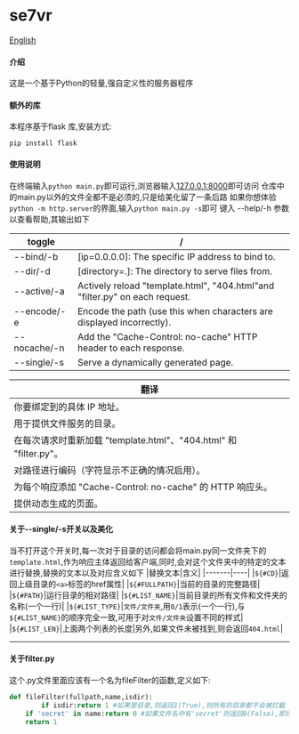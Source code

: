 # se7vr
[English](https://github.com/AIMAI3PIKUSERU/se7vr/blob/master/README_en.md)
#### 介绍
这是一个基于Python的轻量,强自定义性的服务器程序

#### 额外的库
本程序基于flask 库,安装方式:

```shell
pip install flask
```

#### 使用说明

在终端输入`python main.py`即可运行,浏览器输入[127.0.0.1:8000](http://127.0.0.1:8000)即可访问
仓库中的main.py以外的文件全都不是必须的,只是给美化留了一条后路
如果你想体验 `python -m http.server`的界面,输入`python main.py -s`即可
键入 --help/-h 参数以查看帮助,其输出如下

|toggle|/|
|------|-|
| --bind/-b   |[ip=0.0.0.0]: The specific IP address to bind to.|
| --dir/-d    |[directory=.]: The directory to serve files from.|
| --active/-a |Actively reload "template.html", "404.html"and "filter.py" on each request.|
| --encode/-e |Encode the path (use this when characters are displayed incorrectly).|
| --nocache/-n|Add the "Cache-Control: no-cache" HTTP header to each response.|
| --single/-s |Serve a dynamically generated page.|

|翻译|
|----|
|你要绑定到的具体 IP 地址。|
|用于提供文件服务的目录。|
|在每次请求时重新加载 "template.html"、"404.html" 和 "filter.py"。|
|对路径进行编码（字符显示不正确的情况启用）。|
|为每个响应添加 "Cache-Control: no-cache" 的 HTTP 响应头。|
|提供动态生成的页面。|

#### 关于--single/-s开关以及美化
当不打开这个开关时,每一次对于目录的访问都会将main.py同一文件夹下的`template.html`,作为响应主体返回给客户端,同时,会对这个文件夹中的特定的文本进行替换,替换的文本以及对应含义如下
|替换文本|含义|
|-------|----|
|`${#CD}`|返回上级目录的`<a>`标签的href属性|
|`${#FULLPATH}`|当前的目录的完整路径|
|`${#PATH}`|运行目录的相对路径|
|`${#LIST_NAME}`|当前目录的所有文件和文件夹的名称(一个一行)|
|`${#LIST_TYPE}`|`文件/文件夹`,用`0/1`表示(一个一行),与`${#LIST_NAME}`的顺序完全一致,可用于对`文件/文件夹`设置不同的样式|
|`${#LIST_LEN}`|上面两个列表的长度|另外,如果文件未被找到,则会返回`404.html`|

---

#### 关于filter.py
这个.py文件里面应该有一个名为fileFilter的函数,定义如下:
```python
def fileFilter(fullpath,name,isdir):
    	if isdir:return 1 #如果是目录,则返回1(True),则所有的目录都不会被拦截
	if 'secret' in name:return 0 #如果文件名中有'secret'则返回0(False),即拦截这个文件
	return 1
```

